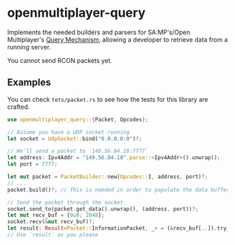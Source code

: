 # openmultiplayer-query

Implements the needed builders and parsers for SA:MP's/Open Multiplayer's [Query Mechanism](https://sampwiki.blast.hk/wiki/Query_Mechanism), allowing a developer to retrieve data from a running server.

You cannot send RCON packets yet.

## Examples

You can check `tets/packet.rs` to see how the tests for this library are crafted.

```rs
use openmultiplayer_query::{Packet, Opcodes};

// Assume you have a UDP socket running
let socket = UdpSocket::bind("0.0.0.0:0")?;

// We'll send a packet to `149.56.84.18:7777`
let address: Ipv4Addr = "149.56.84.18".parse::<Ipv4Addr>().unwrap();
let port = 7777;

let mut packet = PacketBuilder::new(Opcodes::I, address, port)?;
// ...
packet.build()?; // This is needed in order to populate the data buffer with query data.

// Send the packet through the socket.
socket.send_to(packet.get_data().unwrap(), (address, port))?;
let mut recv_buf = [0u8; 2048];
socket.recv(&mut recv_buf)?;
let result: Result<Packet::InformationPacket, _> = (&recv_buf[..]).try_into();
// Use `result` as you please
```
